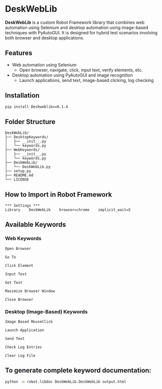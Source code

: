 # DeskWebLib

**DeskWebLib** is a custom Robot Framework library that combines web automation using Selenium and desktop automation using image-based techniques with PyAutoGUI. It is designed for hybrid test scenarios involving both browser and desktop applications.

## Features

- Web automation using Selenium
  - Open browser, navigate, click, input text, verify elements, etc.
- Desktop automation using PyAutoGUI and image recognition
  - Launch applications, send text, image-based clicking, log checking

## Installation

```bash
pip install Deskweblib==0.1.4
```
## Folder Structure
```
DeskWebLib/
├── DesktopKeywords/
│   ├── __init__.py
│   └── keywords.py
├── WebKeywords/
│   ├── __init__.py
│   └── keywords.py
├── DeskWebLib/
│   └── DeskWebLib.py
├── setup.py
├── README.md
└── LICENSE
```

## How to Import in Robot Framework
```commandline
*** Settings ***
Library    DeskWebLib    browser=chrome    implicit_wait=5

```

## Available Keywords
### Web Keywords
```
Open Browser

Go To

Click Element

Input Text

Get Text

Maximize Browser Window

Close Browser
```
### Desktop (Image-Based) Keywords
```
Image Based MouseClick

Launch Application

Send Text

Check Log Entries

Clear Log File
```
##  To generate complete keyword documentation:

```bash
python -m robot.libdoc DeskWebLib.DeskWebLib output.html
```

